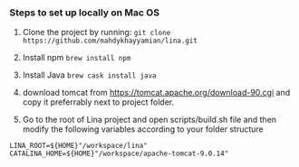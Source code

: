 ### Steps to set up locally on Mac OS

1. Clone the project by running:
``git clone https://github.com/mahdykhayyamian/lina.git``

1. Install npm
``brew install npm``

1. Install Java
``brew cask install java``

1. download tomcat from https://tomcat.apache.org/download-90.cgi and copy it preferrably next to project folder.

1. Go to the root of Lina project and open scripts/build.sh file and then modify the following variables according to your folder structure

```
LINA_ROOT=${HOME}"/workspace/lina"
CATALINA_HOME=${HOME}"/workspace/apache-tomcat-9.0.14"
```
